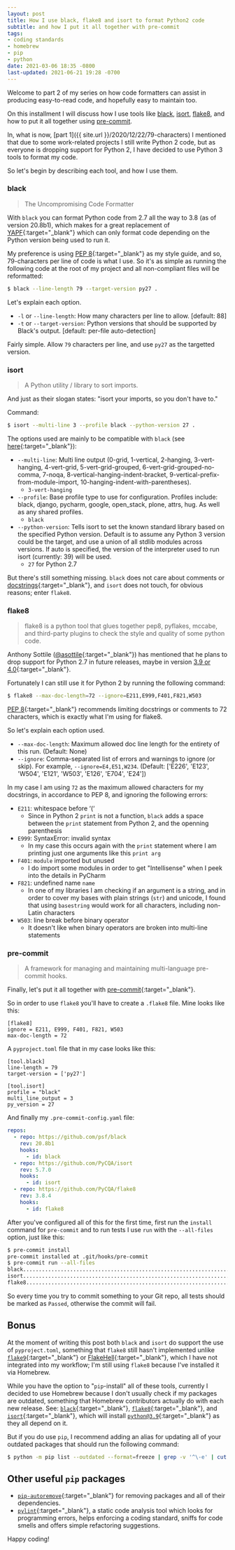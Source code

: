 ```yaml
---
layout: post
title: How I use black, flake8 and isort to format Python2 code
subtitle: and how I put it all together with pre-commit
tags:
- coding standards
- homebrew
- pip
- python
date: 2021-03-06 18:35 -0800
last-updated: 2021-06-21 19:28 -0700
---
```

Welcome to part 2 of my series on how code formatters can assist in producing easy-to-read code, and hopefully easy to maintain too.

On this installment I will discuss how I use tools like [black](#black), [isort](#isort), [flake8](#flake8), and how to put it all together using [pre-commit](#pre-commit).

In, what is now, [part 1]({{ site.url }}/2020/12/22/79-characters) I  mentioned that due to some work-related projects I still write Python 2 code, but as everyone is dropping support for Python 2, I have decided to use Python 3 tools to format my code.

So let's begin by describing each tool, and how I use them.

### black
> The Uncompromising Code Formatter

With `black` you can format Python code from 2.7 all the way to 3.8 (as of version 20.8b1), which makes for a great replacement of [YAPF](https://github.com/google/yapf){:target="_blank"} which can only format code depending on the Python version being used to run it.

My preference is using [PEP 8](https://www.python.org/dev/peps/pep-0008/){:target="_blank"} as my style guide, and so, 79-characters per line of code is what I use. So it's as simple as running the following code at the root of my project and all non-compliant files will be reformatted:

```bash
$ black --line-length 79 --target-version py27 . 
```

Let's explain each option.

- `-l` or `--line-length`: How many characters per line to allow. [default: 88]
- `-t` or `--target-version`: Python versions that should be supported by Black's output. [default: per-file auto-detection]

Fairly simple. Allow `79` characters per line, and use `py27` as the targetted version.

### isort
> A Python utility / library to sort imports. 

And just as their slogan states: "isort your imports, so you don't have to."

Command:

```bash
$ isort --multi-line 3 --profile black --python-version 27 .
```

The options used are mainly to be compatible with `black` (see [here](https://pycqa.github.io/isort/docs/configuration/black_compatibility/){:target="_blank"}):
- `--multi-line`: Multi line output (0-grid, 1-vertical, 2-hanging, 3-vert-hanging, 4-vert-grid, 5-vert-grid-grouped, 6-vert-grid-grouped-no-comma, 7-noqa, 8-vertical-hanging-indent-bracket, 9-vertical-prefix-from-module-import, 10-hanging-indent-with-parentheses).
    - `3-vert-hanging`
- `--profile`: Base profile type to use for configuration. Profiles include: black, django, pycharm, google, open_stack, plone, attrs, hug. As well as any shared profiles.
    - `black`
- `--python-version`: Tells isort to set the known standard library based on the specified Python version. Default is to assume any Python 3 version could be the target, and use a union of all stdlib modules across versions. If auto is specified, the version of the interpreter used to run isort (currently: 39) will be used.
    - `27` for Python 2.7

But there's still something missing. `black` does not care about comments or [docstrings](https://www.python.org/dev/peps/pep-0257/){:target="_blank"}, and `isort` does not touch, for obvious reasons; enter `flake8`.

### flake8
> flake8 is a python tool that glues together pep8, pyflakes, mccabe, and third-party plugins to check the style and quality of some python code.

Anthony Sottile ([@asottile](https://gitlab.com/asottile){:target="_blank"}) has mentioned that he plans to drop support for Python 2.7 in future releases, maybe in version [3.9 or 4.0](https://gitlab.com/pycqa/flake8/-/issues/690){:target="_blank"}.

Fortunately I can still use it for Python 2 by running the following command:

```bash
$ flake8 --max-doc-length=72 --ignore=E211,E999,F401,F821,W503
```

[PEP 8](https://www.python.org/dev/peps/pep-0008/){:target="_blank"} recommends limiting docstrings or comments to 72 characters, which is exactly what I'm using for flake8.

So let's explain each option used.

- `--max-doc-length`: Maximum allowed doc line length for the entirety of this run. (Default: None)
- `--ignore`: Comma-separated list of errors and warnings to ignore (or skip). For example, ``--ignore=E4,E51,W234``. (Default: ['E226', 'E123', 'W504', 'E121', 'W503', 'E126', 'E704', 'E24'])

In my case I am using `72` as the maximum allowed characters for my docstrings, in accordance to PEP 8, and ignoring the following errors:

- `E211`: whitespace before ‘(‘
    - Since in Python 2 `print` is not a function, `black` adds a space between the `print` statement from Python 2, and the openning parenthesis
- `E999`: SyntaxError: invalid syntax
    - In my case this occurs again with the `print` statement where I am printing just one arguments like this `print arg`
- `F401`: `module` imported but unused
    - I do import some modules in order to get "Intellisense" when I peek into the details in PyCharm
- `F821`: undefined name `name`
    - In one of my libraries I am checking if an argument is a string, and in order to cover my bases with plain strings (`str`) and unicode, I found that using `basestring` would work for all characters, including non-Latin characters
- `W503`: line break before binary operator
    - It doesn't like when binary operators are broken into multi-line statements

### pre-commit
> A framework for managing and maintaining multi-language pre-commit hooks.

Finally, let's put it all together with [pre-commit](https://pre-commit.com/){:target="_blank"}.

So in order to use `flake8` you'll have to create a `.flake8` file. Mine looks like this:

```
[flake8]
ignore = E211, E999, F401, F821, W503
max-doc-length = 72
```

A `pyproject.toml` file that in my case looks like this:

```
[tool.black]
line-length = 79
target-version = ['py27']

[tool.isort]
profile = "black"
multi_line_output = 3
py_version = 27
```

And finally my `.pre-commit-config.yaml` file:

```yml
repos:
  - repo: https://github.com/psf/black
    rev: 20.8b1
    hooks:
      - id: black
  - repo: https://github.com/PyCQA/isort
    rev: 5.7.0
    hooks:
      - id: isort
  - repo: https://github.com/PyCQA/flake8
    rev: 3.8.4
    hooks:
      - id: flake8
```

After you've configured all of this for the first time, first run the `install` command for `pre-commit` and to run tests I use `run` with the `--all-files` option, just like this:

```bash
$ pre-commit install
pre-commit installed at .git/hooks/pre-commit
$ pre-commit run --all-files
black....................................................................Passed
isort....................................................................Passed
flake8...................................................................Passed
```

So every time you try to commit something to your Git repo, all tests should be marked as `Passed`, otherwise the commit will fail.

## Bonus

At the moment of writing this post both `black` and `isort` do support the use of `pyproject.toml`, something that `flake8` still hasn't implemented unlike [`flake9`](https://pypi.org/project/flake9/){:target="_blank"} or [FlakeHell](https://flakehell.readthedocs.io/){:target="_blank"}, which I have not integrated into my workflow; I'm still using `flake8` because I've installed it via Homebrew.

While you have the option to "`pip`-install" all of these tools, currently I decided to use Homebrew because I don't usually check if my packages are outdated, something that Homebrew contributors actually do with each new release. See: [`black`](https://formulae.brew.sh/formula/black){:target="_blank"}, [`flake8`](https://formulae.brew.sh/formula/flake8){:target="_blank"}, and [`isort`](https://formulae.brew.sh/formula/flake8){:target="_blank"}, which will install [`python@3.9`](https://formulae.brew.sh/formula/python@3.9){:target="_blank"} as they all depend on it.

But if you do use `pip`, I recommend adding an alias for updating all of your outdated packages that should run the following command:

```bash
$ python -m pip list --outdated --format=freeze | grep -v '^\-e' | cut -d = -f 1 | xargs -n1 python -m pip install --upgrade
```

## Other useful `pip` packages

- [`pip-autoremove`](https://pypi.org/project/pip-autoremove/){:target="_blank"} for removing packages and all of their dependencies.
- [`pylint`](http://pylint.pycqa.org/en/latest/){:target="_blank"}, a static code analysis tool which looks for programming errors, helps enforcing a coding standard, sniffs for code smells and offers simple refactoring suggestions.

Happy coding!